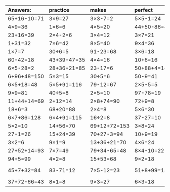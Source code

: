 | Answers: | practice | makes | perfect | ! |
| :--- | :--- | :--- | :--- | :--- |
| 65+16-10=71 | 3×9=27 | 3×3-7=2 | 5×5-1=24 | 54+37=91 | 
| 4×9=36 | 1×6=6 | 4×5=20 | 44+50-86=8 | 3×7+1=22 | 
| 23+16=39 | 2×4-2=6 | 3×4=12 | 3×7=21 | 2×8=16 | 
| 1+31=32 | 7×6=42 | 8×5=40 | 9×4=36 | 4×7=28 | 
| 1×7=7 | 30÷6=5 | 91-23=68 | 3×6=18 | 67-32=35 | 
| 60-42=18 | 43+39-47=35 | 4×4=16 | 10+6=16 | 7×4=28 | 
| 6×5-28=2 | 28+36+21=85 | 23-17=6 | 50+88+4=142 | 52-43=9 | 
| 6+96+48=150 | 5×3=15 | 30÷5=6 | 50-9=41 | 6+67=73 | 
| 6×5+18=48 | 5×5+91=116 | 79-12=67 | 2×5-5=5 | 5×8=40 | 
| 9×9=81 | 40÷5=8 | 2×5=10 | 97-78=19 | 63÷7=9 | 
| 11+44+14=69 | 2+12=14 | 2×8+74=90 | 72÷9=8 | 19+2=21 | 
| 18÷6=3 | 68+20=88 | 2×4=8 | 5×6=30 | 6×8=48 | 
| 6×7+86=128 | 6×4+91=115 | 16÷2=8 | 37-27=10 | 55+36=91 | 
| 5×2=10 | 14+56=70 | 69+12+72=153 | 3×8=24 | 7×2=14 | 
| 27-1=26 | 15+24=39 | 70+27-3=94 | 10+9=19 | 14÷7=2 | 
| 3×2=6 | 9×1=9 | 13+36+21=70 | 4×6=24 | 10+78=88 | 
| 27+52+14=93 | 7×7=49 | 79+34-65=48 | 8×4-10=22 | 5×9=45 | 
| 94+5=99 | 4×2=8 | 15+53=68 | 9×2=18 | 4×7-25=3 | 
| 45+7+32=84 | 83-71=12 | 7×5-12=23 | 51+8+99=158 | 3×8-12=12 | 
| 37+72-66=43 | 8×1=8 | 9×3=27 | 6×3=18 | 26+57=83 | 
